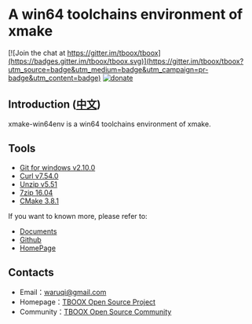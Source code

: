 # A win64 toolchains environment of xmake

[![Join the chat at https://gitter.im/tboox/tboox](https://badges.gitter.im/tboox/tboox.svg)](https://gitter.im/tboox/tboox?utm_source=badge&utm_medium=badge&utm_campaign=pr-badge&utm_content=badge) [![donate](http://tboox.org/static/img/donate.svg)](http://xmake.io/pages/donation.html#donate)

## Introduction ([中文](/README_zh.md))

xmake-win64env is a win64 toolchains environment of xmake. 

## Tools

* [Git for windows v2.10.0](https://github.com/git-for-windows/git/releases/download/v2.10.0.windows.1/MinGit-2.10.0-64-bit.zip)
* [Curl v7.54.0](https://bintray.com/artifact/download/vszakats/generic/curl-7.54.0-win64-mingw.7z)
* [Unzip v5.51](http://gnuwin32.sourceforge.net/downlinks/unzip-bin-zip.php)
* [7zip 16.04](http://www.7-zip.org/a/7z1604-x64.exe)
* [CMake 3.8.1](https://cmake.org/files/v3.8/cmake-3.8.1-win64-x64.zip)

If you want to known more, please refer to:

* [Documents](http://xmake.io/#/home)
* [Github](https://github.com/tboox/xmake)
* [HomePage](http://www.xmake.io)

## Contacts

* Email：[waruqi@gmail.com](mailto:waruqi@gmail.com)
* Homepage：[TBOOX Open Source Project](http://www.tboox.org/cn)
* Community：[TBOOX Open Source Community](http://www.tboox.org/forum)

